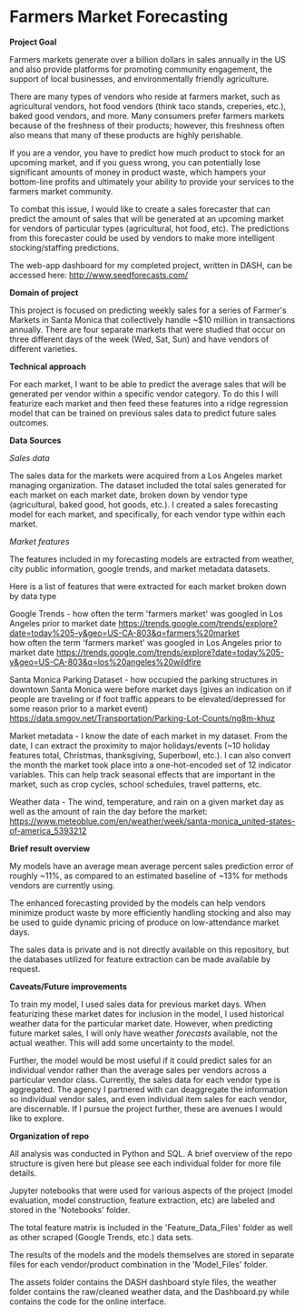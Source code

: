 # Farmers Market Forecasting

**Project Goal**

Farmers markets generate over a billion dollars in sales annually in the US and also provide platforms for promoting community engagement, the support of local businesses, and environmentally friendly agriculture. 

There are many types of vendors who reside at farmers market, such as agricultural vendors, hot food vendors (think taco stands, creperies, etc.), baked good vendors, and more. Many consumers prefer farmers markets because of the freshness of their products; however, this freshness often also means that many of these products are highly perishable. 

If you are a vendor, you have to predict how much product to stock for an upcoming market, and if you guess wrong, you can potentially lose significant amounts of money in product waste, which hampers your bottom-line profits and ultimately your ability to provide your services to the farmers market community. 

To combat this issue, I would like to create a sales forecaster that can predict the amount of sales that will be generated at an upcoming market for vendors of particular types (agricultural, hot food, etc). The predictions from this forecaster could be used by vendors to make more intelligent stocking/staffing predictions. 

The web-app dashboard for my completed project, written in DASH, can be accessed here: http://www.seedforecasts.com/

**Domain of project**

This project is focused on predicting weekly sales for a series of Farmer's Markets in Santa Monica that collectively handle ~$10 million in transactions annually. There are four separate markets that were studied that occur on three different days of the week (Wed, Sat, Sun) and have vendors of different varieties.

**Technical approach**

For each market, I want to be able to predict the average sales that will be generated per vendor within a specific vendor category. To do this I will featurize each market and then feed these features into a ridge regression model that can be trained on previous sales data to predict future sales outcomes. 

**Data Sources**

*Sales data*

The sales data for the markets were acquired from a Los Angeles market managing organization. The dataset included the total sales generated for each market on each market date, broken down by vendor type (agricultural, baked good, hot goods, etc.). I created a sales forecasting model for each market, and specifically, for each vendor type within each market.

*Market features*

The features included in my forecasting models are extracted from weather, city public information, google trends, and market metadata datasets. 

Here is a list of features that were extracted for each market broken down by data type

Google Trends - how often the term 'farmers market' was googled in Los Angeles prior to market date
                https://trends.google.com/trends/explore?date=today%205-y&geo=US-CA-803&q=farmers%20market <br/>
                how often the term 'farmers market' was googled in Los Angeles prior to market date
                https://trends.google.com/trends/explore?date=today%205-y&geo=US-CA-803&q=los%20angeles%20wildfire


                
Santa Monica Parking Dataset - how occupied the parking structures in downtown Santa Monica were before market days (gives an indication on if people are traveling or if foot traffic appears to be elevated/depressed for some reason prior to a market event)
https://data.smgov.net/Transportation/Parking-Lot-Counts/ng8m-khuz

Market metadata - I know the date of each market in my dataset. From the date, I can extract the proximity to major holidays/events (~10 holiday features total, Christmas, thanksgiving, Superbowl, etc.). I can also convert the month the market took place into a one-hot-encoded set of 12 indicator variables. This can help track seasonal effects that are important in the market, such as crop cycles, school schedules, travel patterns, etc. 

Weather data - The wind, temperature, and rain on a given market day as well as the amount of rain the day before the market: https://www.meteoblue.com/en/weather/week/santa-monica_united-states-of-america_5393212
                
**Brief result overview**

My models have an average mean average percent sales prediction error of roughly ~11%, as compared to an estimated baseline of ~13% for methods vendors are currently using.

The enhanced forecasting provided by the models can help vendors minimize product waste by more efficiently handling stocking and also may be used to guide dynamic pricing of produce on low-attendance market days.

The sales data is private and is not directly available on this repository, but the databases utilized for feature extraction can be made available by request.

**Caveats/Future improvements**

To train my model, I used sales data for previous market days. When featurizing these market dates for inclusion in the model, I used historical weather data for the particular market date. However, when predicting future market sales, I will only have weather *forecasts* available, not the actual weather. This will add some uncertainty to the model. 

Further, the model would be most useful if it could predict sales for an individual vendor rather than the average sales per vendors across a particular vendor class. Currently, the sales data for each vendor type is aggregated. The agency I partnered with can deaggregate the information so individual vendor sales, and even individual item sales for each vendor, are discernable. If I pursue the project further, these are avenues I would like to explore. 

**Organization of repo**


All analysis was conducted in Python and SQL.
A brief overview of the repo structure is given here but please see each individual folder for more file details. 

Jupyter notebooks that were used for various aspects of the project (model evaluation, model construction, feature extraction, etc) are labeled and stored in the 'Notebooks' folder. 

The total feature matrix is included in the 'Feature_Data_Files' folder as well as other scraped (Google Trends, etc.) data sets. 

The results of the models and the models themselves are stored in separate files for each vendor/product combination in the 'Model_Files' folder. 

The assets folder contains the DASH dashboard style files, the weather folder contains the raw/cleaned weather data, and the Dashboard.py while contains the code for the online interface.





